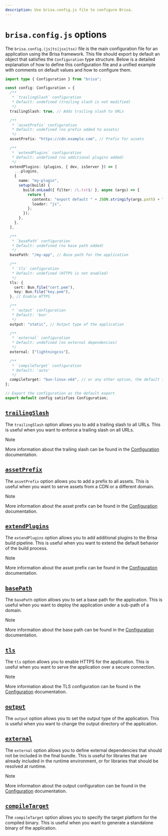 ```yaml
---
description: Use brisa.config.js file to configure Brisa.
---
```


# `brisa.config.js` options

The `brisa.config.(js|ts|jsx|tsx)` file is the main configuration file for an application using the Brisa framework. This file should export by default an object that satisfies the `Configuration` type structure. Below is a detailed explanation of how to define this configuration file and a unified example with comments on default values and how to configure them.

```ts filename="brisa.config.ts"
import type { Configuration } from "brisa";

const config: Configuration = {
  /**
   * `trailingSlash` configuration
   * Default: undefined (trailing slash is not modified)
   */
  trailingSlash: true, // Adds trailing slash to URLs

  /**
   * `assetPrefix` configuration
   * Default: undefined (no prefix added to assets)
   */
  assetPrefix: "https://cdn.example.com", // Prefix for assets

  /**
   * `extendPlugins` configuration
   * Default: undefined (no additional plugins added)
   */
  extendPlugins: (plugins, { dev, isServer }) => [
    ...plugins,
    {
      name: "my-plugin",
      setup(build) {
        build.onLoad({ filter: /\.txt$/ }, async (args) => {
          return {
            contents: "export default " + JSON.stringify(args.path) + ";",
            loader: "js",
          };
        });
      },
    },
  ],

  /**
   * `basePath` configuration
   * Default: undefined (no base path added)
   */
  basePath: "/my-app", // Base path for the application

  /**
   * `tls` configuration
   * Default: undefined (HTTPS is not enabled)
   */
  tls: {
    cert: Bun.file("cert.pem"),
    key: Bun.file("key.pem"),
  }, // Enable HTTPS

  /**
   * `output` configuration
   * Default: 'bun'
   */
  output: "static", // Output type of the application

  /**
   * `external` configuration
   * Default: undefined (no external dependencies)
   */
  external: ["lightningcss"],

  /**
   * `compileTarget` configuration
   * Default: 'auto'
   */
  compileTarget: "bun-linux-x64", // or any other option, the default is `auto`
};

// Export the configuration as the default export
export default config satisfies Configuration;
```

## [`trailingSlash`](/building-your-application/configuring/trailing-slash)

The `trailingSlash` option allows you to add a trailing slash to all URLs. This is useful when you want to enforce a trailing slash on all URLs.

> [!NOTE]
>
> More information about the trailing slash can be found in the [Configuration](/building-your-application/configuring/trailing-slash) documentation.

## [`assetPrefix`](/building-your-application/configuring/asset-prefix)

The `assetPrefix` option allows you to add a prefix to all assets. This is useful when you want to serve assets from a CDN or a different domain.

> [!NOTE]
>
> More information about the asset prefix can be found in the [Configuration](/building-your-application/configuring/asset-prefix) documentation.

## [`extendPlugins`](/building-your-application/configuring/plugins)

The `extendPlugins` option allows you to add additional plugins to the Brisa build pipeline. This is useful when you want to extend the default behavior of the build process.

> [!NOTE]
>
> More information about the asset prefix can be found in the [Configuration](/building-your-application/configuring/plugins) documentation.

## [`basePath`](/building-your-application/configuring/base-path)

The `basePath` option allows you to set a base path for the application. This is useful when you want to deploy the application under a sub-path of a domain.

> [!NOTE]
>
> More information about the base path can be found in the [Configuration](/building-your-application/configuring/base-path) documentation.

## [`tls`](/building-your-application/configuring/tls)

The `tls` option allows you to enable HTTPS for the application. This is useful when you want to serve the application over a secure connection.

> [!NOTE]
>
> More information about the TLS configuration can be found in the [Configuration](/building-your-application/configuring/tls) documentation.

## [`output`](/building-your-application/configuring/output)

The `output` option allows you to set the output type of the application. This is useful when you want to change the output directory of the application.

## [`external`](/building-your-application/configuring/external)

The `external` option allows you to define external dependencies that should not be included in the final bundle. This is useful for libraries that are already included in the runtime environment, or for libraries that should be resolved at runtime.

> [!NOTE]
>
> More information about the output configuration can be found in the [Configuration](/building-your-application/configuring/output) documentation.

## [`compileTarget`](/building-your-application/configuring/compile-target)

The `compileTarget` option allows you to specify the target platform for the compiled binary. This is useful when you want to generate a standalone binary of the application.
